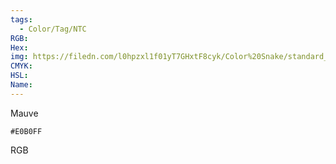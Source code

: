 ```yaml
---
tags:
  - Color/Tag/NTC
RGB:
Hex:
img: https://filedn.com/l0hpzxl1f01yT7GHxtF8cyk/Color%20Snake/standard_csv_to_svg//E0B0FF.svg
CMYK:
HSL:
Name:
---
```

Mauve
```palette
#E0B0FF
```
RGB

